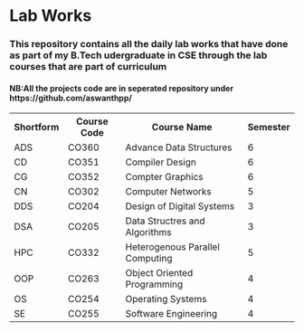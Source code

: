 # Lab Works
<div>
	<h3>
	This repository contains all the daily lab works that have done as part of my 
	B.Tech udergraduate in CSE through the lab courses that are part of curriculum</h3>
<h4><b>NB</b>:All the projects code are in seperated repository under  <a url="https://github.com/aswanthpp">https://github.com/aswanthpp/</a>
</div>

<table>
<th>Shortform</th>
<th>Course Code</th>
<th>Course Name</th>
<th>Semester</th>
<tr>
<td>ADS</td>
<td>CO360</td>
<td>Advance Data Structures</td>
<td>6</td>
</tr>
 

<tr>
<td>CD</td>
<td>CO351</td>
<td>Compiler Design</td>
<td>6</td>
</tr>
 
<tr>
<td>CG</td>
<td>CO352 </td>
<td>Compter Graphics</td>
<td>6</td>
</tr>
<tr>
<td>CN</td>
<td>CO302</td>
<td>Computer Networks</td>
<td>5</td>
</tr>

<tr>
<td>DDS</td>
<td>CO204</td>
<td>Design of Digital Systems</td>
<td>3</td>
</tr>

<tr>
<td>DSA</td>
<td>CO205</td>
<td>Data Structres and Algorithms</td>
<td>3</td>
</tr>

<tr>
<td>HPC</td>
<td>CO332</td>
<td>Heterogenous Parallel Computing</td>
<td>5</td>
</tr>

<tr>
<td>OOP</td>
<td>CO263</td>
<td>Object Oriented Programming</td>
<td>4</td>
</tr>

<tr>
<td>OS</td>
<td>CO254</td>
<td>Operating Systems</td>
<td>4</td>
</tr>

<tr>
<td>SE</td>
<td>CO255</td>
<td>Software Engineering</td>
<td>4</td>
</tr>

</table>
